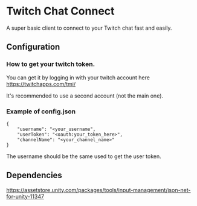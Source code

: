 # Twitch Chat Connect
A super basic client to connect to your Twitch chat fast and easily.

## Configuration
### How to get your twitch token.

You can get it by logging in with your twitch account here https://twitchapps.com/tmi/

It's recommended to use a second account (not the main one).

### Example of config.json

```
{
	"username": "<your_username",
	"userToken": "<oauth:your_token_here>",
	"channelName": "<your_channel_name>"
}
```

The username should be the same used to get the user token.


## Dependencies

https://assetstore.unity.com/packages/tools/input-management/json-net-for-unity-11347
